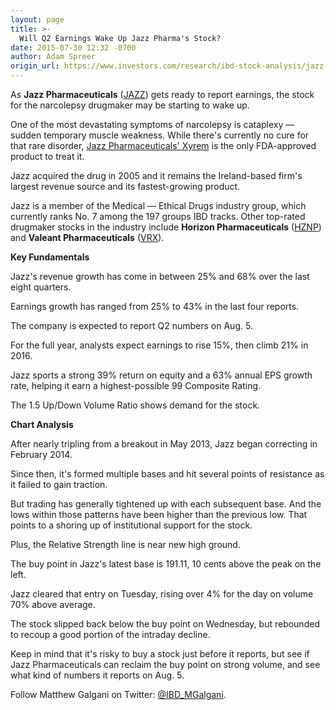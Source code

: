 ```yaml
---
layout: page
title: >-
  Will Q2 Earnings Wake Up Jazz Pharma's Stock?
date: 2015-07-30 12:32 -0700
author: Adam Spreer
origin_url: https://www.investors.com/research/ibd-stock-analysis/jazz-pharmaceuticals-xyrem-narcolepsy-q2-earnings/
---
```





  



As **Jazz Pharmaceuticals** ([JAZZ](https://research.investors.com/quote.aspx?symbol=JAZZ)) gets ready to report earnings, the stock for the narcolepsy drugmaker may be starting to wake up.

  

One of the most devastating symptoms of narcolepsy is cataplexy — sudden temporary muscle weakness. While there's currently no cure for that rare disorder, [Jazz Pharmaceuticals' Xyrem](http://news.investors.com/business-the-new-america/072815-763793-jazz-pharmaceuticals-grows-xyrem-sales-and-more.htm) is the only FDA-approved product to treat it.

  

Jazz acquired the drug in 2005 and it remains the Ireland-based firm's largest revenue source and its fastest-growing product.

  

Jazz is a member of the Medical — Ethical Drugs industry group, which currently ranks No. 7 among the 197 groups IBD tracks. Other top-rated drugmaker stocks in the industry include **Horizon Pharmaceuticals** ([HZNP](https://research.investors.com/quote.aspx?symbol=HZNP)) and **Valeant Pharmaceuticals** ([VRX](https://research.investors.com/quote.aspx?symbol=VRX)).

  

**Key Fundamentals**

  

Jazz's revenue growth has come in between 25% and 68% over the last eight quarters.

  

Earnings growth has ranged from 25% to 43% in the last four reports.

  

The company is expected to report Q2 numbers on Aug. 5.

  

For the full year, analysts expect earnings to rise 15%, then climb 21% in 2016.

  

Jazz sports a strong 39% return on equity and a 63% annual EPS growth rate, helping it earn a highest-possible 99 Composite Rating.

  

The 1.5 Up/Down Volume Ratio shows demand for the stock.

  

**Chart Analysis**

  

After nearly tripling from a breakout in May 2013, Jazz began correcting in February 2014.

  

Since then, it's formed multiple bases and hit several points of resistance as it failed to gain traction.

  

But trading has generally tightened up with each subsequent base. And the lows within those patterns have been higher than the previous low. That points to a shoring up of institutional support for the stock.

  

Plus, the Relative Strength line is near new high ground.

  

The buy point in Jazz's latest base is 191.11, 10 cents above the peak on the left.

  

Jazz cleared that entry on Tuesday, rising over 4% for the day on volume 70% above average.

  

The stock slipped back below the buy point on Wednesday, but rebounded to recoup a good portion of the intraday decline.

  

Keep in mind that it's risky to buy a stock just before it reports, but see if Jazz Pharmaceuticals can reclaim the buy point on strong volume, and see what kind of numbers it reports on Aug. 5.

  

Follow Matthew Galgani on Twitter: [@IBD\_MGalgani](https://twitter.com/ibd_mgalgani).




